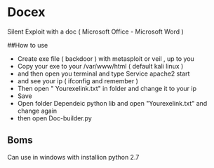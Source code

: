 # Docex


Silent Exploit with a doc ( Microsoft Office - Microsoft Word ) 

##How to use 

- Create exe file ( backdoor ) with metasploit  or veil , up to you
- Copy your exe to your /var/www/html ( default kali linux )
- and then open you terminal and type Service apache2 start 
- and see your ip ( ifconfig and remember ) 
- Then open " Yourexelink.txt" in folder and change it to your ip 
- Save
- Open folder Dependeic python lib and open "Yourexelink.txt" and change again 
- then open Doc-builder.py


## Boms

Can use in windows with installion python 2.7

